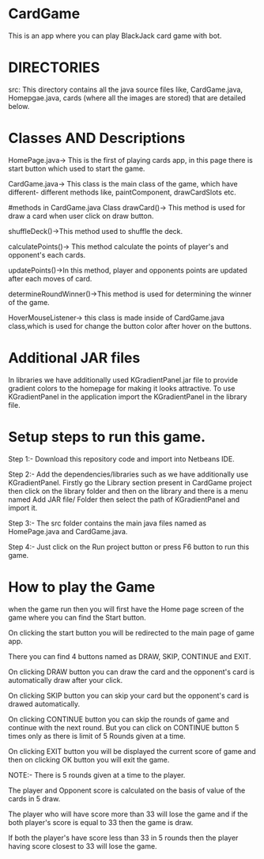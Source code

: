 # CardGame
This is an app where you can play BlackJack card game with bot. 
# DIRECTORIES
src: This directory contains all the java source files like, CardGame.java, Homepgae.java, cards (where all the images are stored) that are detailed below.
# Classes AND Descriptions
HomePage.java-> This is the first of playing cards app, in this page there is start button which used to start the game.

CardGame.java-> This class is the main class of the game, which have different- different methods like, paintComponent, drawCardSlots etc.

#methods in CardGame.java Class
drawCard()-> This method is used for draw a card when user click on draw button.

shuffleDeck()->This method used to shuffle the deck.

calculatePoints()-> This method calculate the points of player's and opponent's each cards.

updatePoints()->In this method, player and opponents points are updated after each moves of card.

determineRoundWinner()->This method is used for determining the winner of the game. 

HoverMouseListener-> this class is made inside of CardGame.java class,which is used for change the button color after hover on the buttons.

# Additional JAR files
In libraries we have additionally used KGradientPanel.jar file to provide gradient colors to the homepage for making it looks attractive. 
To use KGradientPanel in the application import the KGradientPanel in the library file.

# Setup steps to run this game.
Step 1:- Download this repository code and import into Netbeans IDE.

Step 2:- Add the dependencies/libraries such as we have additionally use KGradientPanel. Firstly go the Library section present in CardGame project then click on the library folder and then on the library and there is a menu named Add JAR file/ Folder then select the path of KGradientPanel and import it.

Step 3:- The src folder contains the main java files named as HomePage.java and CardGame.java.

Step 4:- Just click on the Run project button or press F6 button to run this game.

# How to play the Game
when the game run then you will first have the Home page screen of the game where you can find the Start button.

On clicking the start button you will be redirected to the main page of game app. 

There you can find 4 buttons named as DRAW, SKIP, CONTINUE and EXIT.

On clicking  DRAW button you can draw the card and the opponent's card is automatically draw after your click.

On clicking SKIP button you can skip your card but the opponent's card is drawed automatically.

On clicking CONTINUE button you can skip the rounds of game and continue with the next round. But you can click on CONTINUE button 5 times only as there is limit of 5 Rounds given at a time.

On clicking EXIT button you will be displayed the current score of game and then on clicking OK button you will exit the game.

NOTE:- There is 5 rounds given at a time to the player.

The player and Opponent score is calculated on the basis of value of the cards in 5 draw.

The player who will have score more than 33 will lose the game and if the both player's score is equal to 33 then the game is draw.

If both the player's have score less than 33 in 5 rounds then the player having score closest to 33 will lose the game.


 
